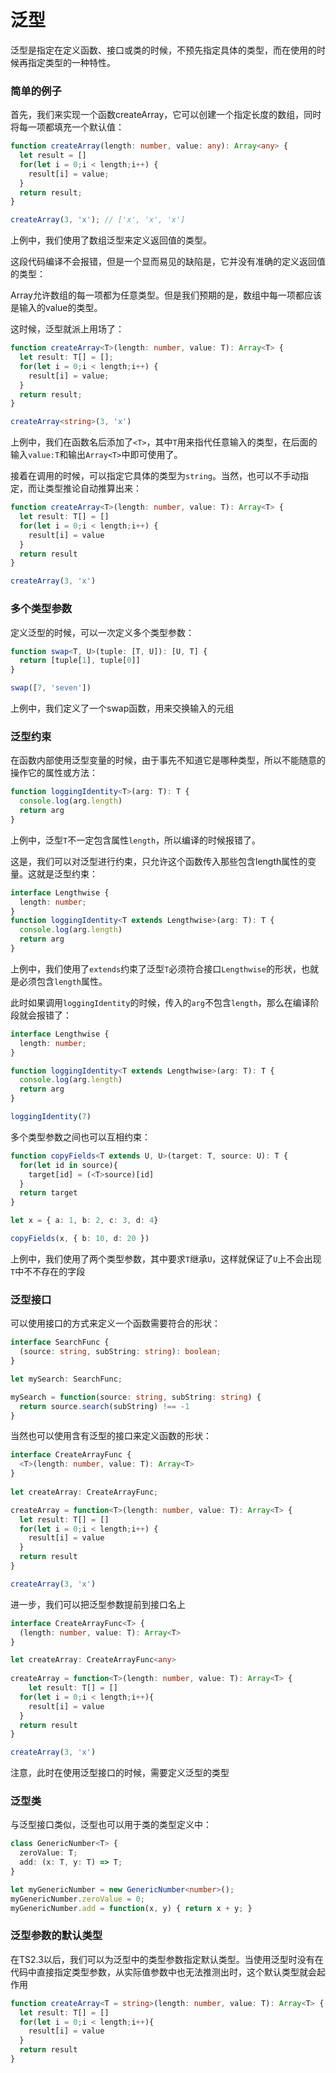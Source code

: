 # 泛型

泛型是指定在定义函数、接口或类的时候，不预先指定具体的类型，而在使用的时候再指定类型的一种特性。

### 简单的例子

首先，我们来实现一个函数createArray，它可以创建一个指定长度的数组，同时将每一项都填充一个默认值：

```typescript
function createArray(length: number, value: any): Array<any> {
  let result = []
  for(let i = 0;i < length;i++) {
    result[i] = value;
  }
  return result;
}

createArray(3, 'x'); // ['x', 'x', 'x']
```

上例中，我们使用了数组泛型来定义返回值的类型。

这段代码编译不会报错，但是一个显而易见的缺陷是，它并没有准确的定义返回值的类型：

Array<any>允许数组的每一项都为任意类型。但是我们预期的是，数组中每一项都应该是输入的value的类型。

这时候，泛型就派上用场了：

```typescript
function createArray<T>(length: number, value: T): Array<T> {
  let result: T[] = [];
  for(let i = 0;i < length;i++) {
    result[i] = value;
  }
  return result;
}

createArray<string>(3, 'x')
```

上例中，我们在函数名后添加了`<T>`，其中`T`用来指代任意输入的类型，在后面的输入`value:T`和输出`Array<T>`中即可使用了。

接着在调用的时候，可以指定它具体的类型为`string`。当然，也可以不手动指定，而让类型推论自动推算出来：

```typescript
function createArray<T>(length: number, value: T): Array<T> {
  let result: T[] = []
  for(let i = 0;i < length;i++) {
    result[i] = value
  }
  return result
}

createArray(3, 'x')
```

### 多个类型参数

定义泛型的时候，可以一次定义多个类型参数：

```typescript
function swap<T, U>(tuple: [T, U]): [U, T] {
  return [tuple[1], tuple[0]]
}

swap([7, 'seven'])
```

上例中，我们定义了一个swap函数，用来交换输入的元组

### 泛型约束

在函数内部使用泛型变量的时候，由于事先不知道它是哪种类型，所以不能随意的操作它的属性或方法：

```typescript
function loggingIdentity<T>(arg: T): T {
  console.log(arg.length)
  return arg
}
```

上例中，泛型`T`不一定包含属性`length`，所以编译的时候报错了。

这是，我们可以对泛型进行约束，只允许这个函数传入那些包含length属性的变量。这就是泛型约束：

```typescript
interface Lengthwise {
  length: number;
}
function loggingIdentity<T extends Lengthwise>(arg: T): T {
  console.log(arg.length)
  return arg
}
```

上例中，我们使用了`extends`约束了泛型`T`必须符合接口`Lengthwise`的形状，也就是必须包含`length`属性。

此时如果调用`loggingIdentity`的时候，传入的`arg`不包含`length`，那么在编译阶段就会报错了：

```typescript
interface Lengthwise {
  length: number;
}

function loggingIdentity<T extends Lengthwise>(arg: T): T {
  console.log(arg.length)
  return arg
}

loggingIdentity(7)
```

多个类型参数之间也可以互相约束：

```typescript
function copyFields<T extends U, U>(target: T, source: U): T {
  for(let id in source){
    target[id] = (<T>source)[id]
  }
  return target
}

let x = { a: 1, b: 2, c: 3, d: 4}

copyFields(x, { b: 10, d: 20 })
```

上例中，我们使用了两个类型参数，其中要求`T`继承`U`，这样就保证了`U`上不会出现`T`中不不存在的字段

### 泛型接口

可以使用接口的方式来定义一个函数需要符合的形状：

```typescript
interface SearchFunc {
  (source: string, subString: string): boolean;
}

let mySearch: SearchFunc;

mySearch = function(source: string, subString: string) {
  return source.search(subString) !== -1
}
```

当然也可以使用含有泛型的接口来定义函数的形状：

```typescript
interface CreateArrayFunc {
  <T>(length: number, value: T): Array<T>
}
  
let createArray: CreateArrayFunc;

createArray = function<T>(length: number, value: T): Array<T> {
  let result: T[] = []
  for(let i = 0;i < length;i++) {
    result[i] = value
  }
  return result
}

createArray(3, 'x')
```

进一步，我们可以把泛型参数提前到接口名上

```typescript
interface CreateArrayFunc<T> {
  (length: number, value: T): Array<T>
}

let createArray: CreateArrayFunc<any>
    
createArray = function<T>(length: number, value: T): Array<T> {
	let result: T[] = []
  for(let i = 0;i < length;i++){
    result[i] = value
  }
  return result
}

createArray(3, 'x')
```

注意，此时在使用泛型接口的时候，需要定义泛型的类型

### 泛型类

与泛型接口类似，泛型也可以用于类的类型定义中：

```typescript
class GenericNumber<T> {
  zeroValue: T;
  add: (x: T, y: T) => T;
}

let myGenericNumber = new GenericNumber<number>();
myGenericNumber.zeroValue = 0;
myGenericNumber.add = function(x, y) { return x + y; }
```

### 泛型参数的默认类型

在TS2.3以后，我们可以为泛型中的类型参数指定默认类型。当使用泛型时没有在代码中直接指定类型参数，从实际值参数中也无法推测出时，这个默认类型就会起作用

```typescript
function createArray<T = string>(length: number, value: T): Array<T> {
  let result: T[] = []
  for(let i = 0;i < length;i++){
    result[i] = value
  }
  return result
}
```

